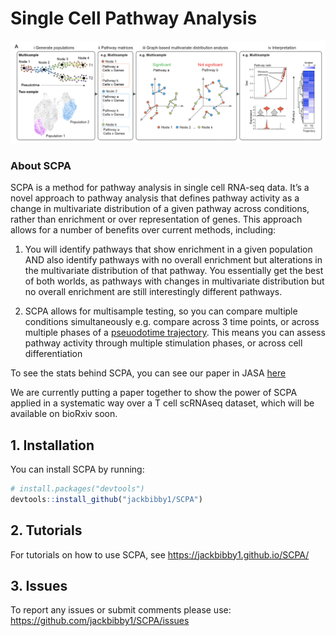 
<!-- README.md is generated from README.Rmd. Please edit that file -->
<!-- badges: start -->
<!-- badges: end -->

# Single Cell Pathway Analysis

![](man/figures/scpa_outline.png)

### About SCPA

SCPA is a method for pathway analysis in single cell RNA-seq data. It’s
a novel approach to pathway analysis that defines pathway activity as a
change in multivariate distribution of a given pathway across
conditions, rather than enrichment or over representation of genes. This
approach allows for a number of benefits over current methods,
including:

1.  You will identify pathways that show enrichment in a given
    population AND also identify pathways with no overall enrichment but
    alterations in the multivariate distribution of that pathway. You
    essentially get the best of both worlds, as pathways with changes in
    multivariate distribution but no overall enrichment are still
    interestingly different pathways.

2.  SCPA allows for multisample testing, so you can compare multiple
    conditions simultaneously e.g. compare across 3 time points, or
    across multiple phases of a [pseuodotime
    trajectory](https://jackbibby1.github.io/SCPA/articles/pseudotime.html).
    This means you can assess pathway activity through multiple
    stimulation phases, or across cell differentiation

To see the stats behind SCPA, you can see our paper in JASA
[here](https://www.tandfonline.com/doi/full/10.1080/01621459.2020.1791131)

We are currently putting a paper together to show the power of SCPA
applied in a systematic way over a T cell scRNAseq dataset, which will
be available on bioRxiv soon.

## 1. Installation

You can install SCPA by running:

``` r
# install.packages("devtools")
devtools::install_github("jackbibby1/SCPA")
```

## 2. Tutorials

For tutorials on how to use SCPA, see
<https://jackbibby1.github.io/SCPA/>

## 3. Issues

To report any issues or submit comments please use:
<https://github.com/jackbibby1/SCPA/issues>
